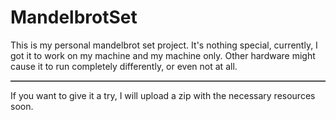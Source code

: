 # MandelbrotSet
<p>This is my personal mandelbrot set project. It's nothing special, currently, I got it to work on my machine and my machine only. Other hardware might cause it to
run completely differently, or even not at all.<br></p>
<hr style="border-top: 1px solid gray;">
<p>If you want to give it a try, I will upload a zip with the necessary resources soon.</p>

